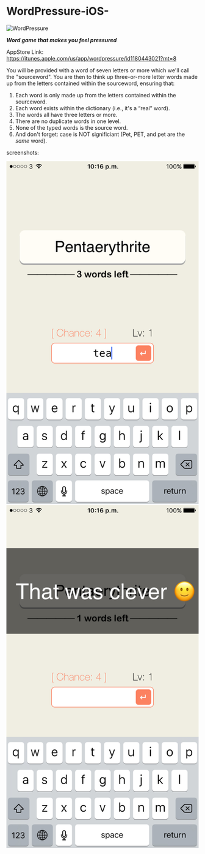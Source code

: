 # WordPressure-iOS-

![WordPressure](/icons/Icon-60@2x.png?raw=true "WordPressure")

***Word game that makes you feel pressured***

AppStore Link: https://itunes.apple.com/us/app/wordpressure/id1180443021?mt=8


You will be provided with a word of seven letters or more which we'll call the "sourceword". You are then to think up three-or-more letter words made up from the letters contained within the sourceword, ensuring that:

1. Each word is only made up from the letters contained within the sourceword.
2. Each word exists within the dictionary (i.e., it's a “real” word).
3. The words all have three letters or more.
4. There are no duplicate words in one level.
5. None of the typed words is the source word.
6. And don't forget: case is NOT significiant (Pet, PET, and pet are the *same* word).



screenshots:

![WordPressure](/screenshots/IMG_3472.JPEG?raw=true "WordPressure")
![WordPressure](/screenshots/IMG_3474.JPEG?raw=true "WordPressure")